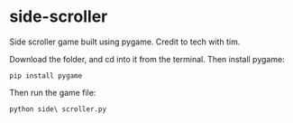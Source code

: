 # side-scroller
Side scroller game built using pygame. Credit to tech with tim.

Download the folder, and cd into it from the terminal.
Then install pygame:
```
pip install pygame
```

Then run the game file:
```
python side\ scroller.py
```

